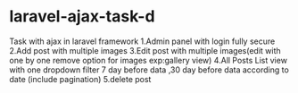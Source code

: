 # laravel-ajax-task-d
Task with ajax in laravel framework
1.Admin panel with login fully secure 
2.Add post with multiple images 
3.Edit post with multiple images(edit with one by one remove option for images exp:gallery view) 
4.All Posts List view with one dropdown filter 7 day before data ,30 day before data according to date (include pagination) 
5.delete post

